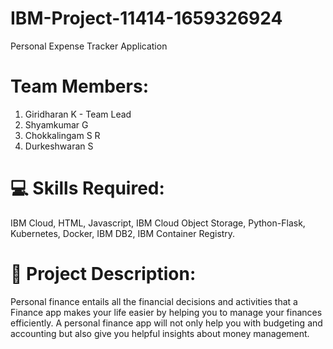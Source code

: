 # IBM-Project-11414-1659326924
Personal Expense Tracker Application

# Team Members:
1. Giridharan K - Team Lead
2. Shyamkumar G
3. Chokkalingam S R
4. Durkeshwaran S


# 💻 Skills Required:

  IBM Cloud, HTML, Javascript, IBM Cloud Object Storage, Python-Flask, Kubernetes, Docker, IBM DB2, IBM Container Registry.
  
# 📖 Project Description:

  Personal finance entails all the financial decisions and activities that a Finance app makes your life easier by helping you to manage your finances efficiently. A personal finance app will not only help you with budgeting and accounting but also give you helpful insights about money management.
